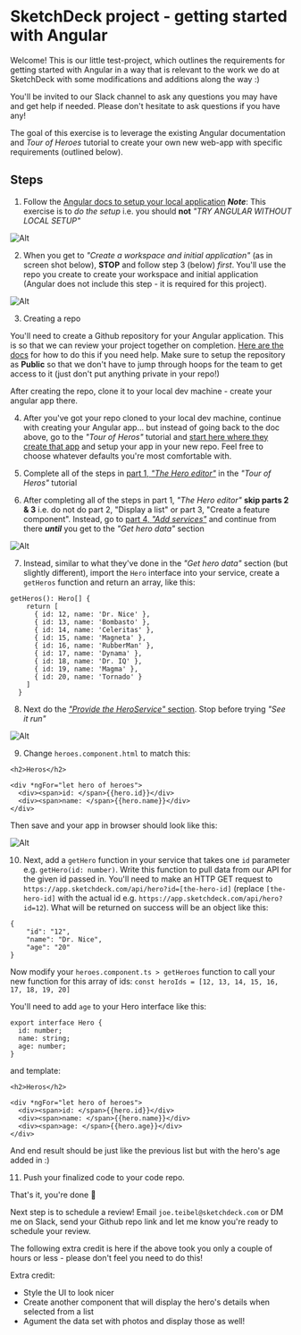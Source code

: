 # SketchDeck project - getting started with Angular

Welcome! This is our little test-project, which outlines the requirements for getting started
with Angular in a way that is relevant to the work we do at SketchDeck with some modifications and additions along the way :)

You'll be invited to our Slack channel to ask any questions you may have and get help if needed.  Please don't hesitate to ask questions if you have any!

The goal of this exercise is to leverage the existing Angular documentation and *Tour of Heroes* tutorial
to create your own new web-app with specific requirements (outlined below).

## Steps
1. Follow the [Angular docs to setup your local application](https://angular.io/guide/setup-local)
_**Note**_: This exercise is to *do the setup* i.e. you should **not** _"TRY ANGULAR WITHOUT LOCAL SETUP"_

![Alt](/no-without-local.png)

2. When you get to _"Create a workspace and initial application"_ (as in screen shot below), **STOP** and follow step 3 (below) _first_.  You'll use the repo you create to create your workspace and initial application (Angular does not include this step - it is required for this project).

![Alt](/create-workspace.png)

3. Creating a repo

You'll need to create a Github repository for your Angular application. This is so that we can review your project together on completion. [Here are the docs](https://docs.github.com/en/get-started/quickstart/create-a-repo) for how to do this if you need help. Make sure to setup the repository as **Public** so that we don't have to jump through hoops for the team to get access to it (just don't put anything private in your repo!)

After creating the repo, clone it to your local dev machine - create your angular app there.

4. After you've got your repo cloned to your local dev machine, continue with creating your Angular app... but instead of going back to the doc above, go to the _"Tour of Heros"_ tutorial and [start here where they create that app](https://angular.io/tutorial/toh-pt0#create-a-new-workspace-and-an-initial-application) and setup your app in your new repo. Feel free to choose whatever defaults you're most comfortable with.

5. Complete all of the steps in [part 1, _"The Hero editor"_](https://angular.io/tutorial/toh-pt1) in the _"Tour of Heros"_ tutorial

6. After completing all of the steps in part 1, _"The Hero editor"_ **skip parts 2 & 3** i.e. do not do part 2, "Display a list" or part 3, "Create a feature component". Instead, go to [part 4, _"Add services"_](https://angular.io/tutorial/toh-pt4) and continue from there **_until_** you get to the _"Get hero data"_ section

![Alt](/get-hero-data.png)

7. Instead, similar to what they've done in the _"Get hero data"_ section (but slightly different), import the `Hero` interface into your service, create a `getHeros` function and return an array, like this:

```
getHeros(): Hero[] {
    return [
      { id: 12, name: 'Dr. Nice' },
      { id: 13, name: 'Bombasto' },
      { id: 14, name: 'Celeritas' },
      { id: 15, name: 'Magneta' },
      { id: 16, name: 'RubberMan' },
      { id: 17, name: 'Dynama' },
      { id: 18, name: 'Dr. IQ' },
      { id: 19, name: 'Magma' },
      { id: 20, name: 'Tornado' }
    ]
  }
```

8. Next do the [_"Provide the HeroService"_ section](https://angular.io/tutorial/toh-pt4#provide-the-heroservice). Stop before trying _"See it run"_

![Alt](/provide-svc.png)

9. Change `heroes.component.html` to match this:
```
<h2>Heros</h2>

<div *ngFor="let hero of heroes">
  <div><span>id: </span>{{hero.id}}</div>
  <div><span>name: </span>{{hero.name}}</div>
</div>
```

Then save and your app in browser should look like this:

![Alt](/hero-list.png)

10. Next, add a `getHero` function in your service that takes one `id` parameter e.g. `getHero(id: number)`. Write this function to pull data from our API for the given id passed in. You'll need to make an HTTP GET request to `https://app.sketchdeck.com/api/hero?id=[the-hero-id]` (replace `[the-hero-id]` with the actual id e.g. `https://app.sketchdeck.com/api/hero?id=12`). What will be returned on success will be an object like this:
```
{
	"id": "12",
	"name": "Dr. Nice",
	"age": "20"
}
```

Now modify your `heroes.component.ts > getHeroes` function to call your new function for this array of ids: `const heroIds = [12, 13, 14, 15, 16, 17, 18, 19, 20]`

You'll need to add `age` to your Hero interface like this:
```
export interface Hero {
  id: number;
  name: string;
  age: number;
}
```
and template:
```
<h2>Heros</h2>

<div *ngFor="let hero of heroes">
  <div><span>id: </span>{{hero.id}}</div>
  <div><span>name: </span>{{hero.name}}</div>
  <div><span>age: </span>{{hero.age}}</div>
</div>
```

And end result should be just like the previous list but with the hero's age added in :) 

11. Push your finalized code to your code repo.

That's it, you're done 🎉

Next step is to schedule a review! Email `joe.teibel@sketchdeck.com` or DM me on Slack, send your Github repo link and let me know you're ready to schedule your review.

The following extra credit is here if the above took you only a couple of hours or less - please don't feel you need to do this!  

Extra credit:
- Style the UI to look nicer
- Create another component that will display the hero's details when selected from a list
- Agument the data set with photos and display those as well!
